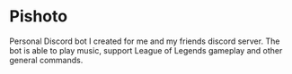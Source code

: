 # Pishoto

Personal Discord bot I created for me and my friends discord server.
The bot is able to play music, support League of Legends gameplay and other general commands.